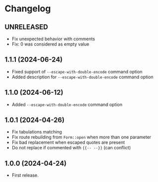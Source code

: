 Changelog
=========

UNRELEASED
------------------

- Fix unexpected behavior with comments
- Fix: 0 was considered as empty value


1.1.1 (2024-06-24)
------------------

- Fixed support of `--escape-with-double-encode` command option
- Added description for `--escape-with-double-encode` command option


1.1.0 (2024-06-12)
------------------

- Added `--escape-with-double-encode` command option


1.0.1 (2024-04-26)
------------------

- Fix tabulations matching
- Fix route rebuilding from `Form::open` when more than one parameter
- Fix bad replacement when escaped quotes are present
- Do not replace if commented with `{{-- --}}` (can conflict)


1.0.0 (2024-04-24)
------------------

- First release.
